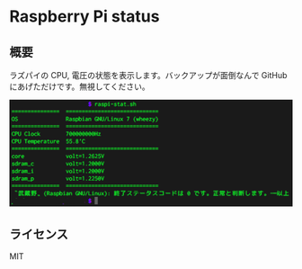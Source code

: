 # Raspberry Pi status

## 概要
ラズパイの CPU, 電圧の状態を表示します。バックアップが面倒なんで GitHub にあげただけです。無視してください。

![Screen Shot](./ScreenShot.png)


## ライセンス
MIT
